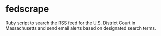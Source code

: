 # fedscrape
Ruby script to search the RSS feed for the U.S. District Court in Massachusetts and send email alerts based on designated search terms.
